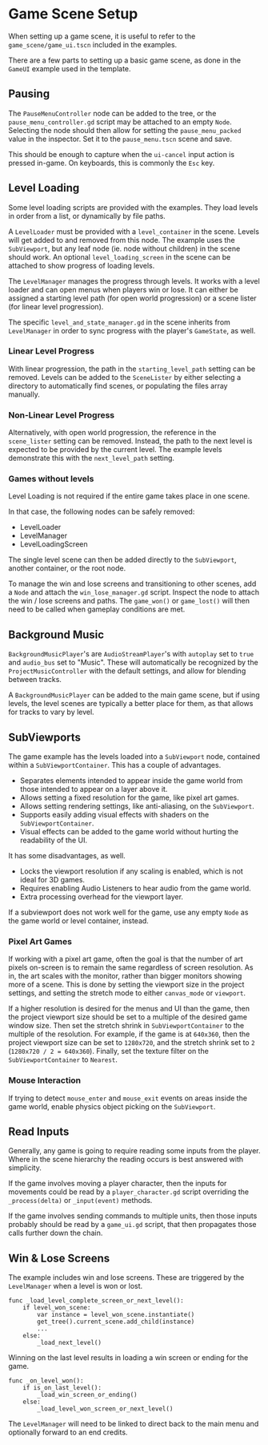 # Game Scene Setup

When setting up a game scene, it is useful to refer to the `game_scene/game_ui.tscn` included in the examples.

There are a few parts to setting up a basic game scene, as done in the `GameUI` example used in the template.

## Pausing
The `PauseMenuController` node can be added to the tree, or the `pause_menu_controller.gd` script may be attached to an empty `Node`. Selecting the node should then allow for setting the `pause_menu_packed` value in the inspector. Set it to the `pause_menu.tscn` scene and save.

This should be enough to capture when the `ui-cancel` input action is pressed in-game. On keyboards, this is commonly the `Esc` key.

## Level Loading
Some level loading scripts are provided with the examples. They load levels in order from a list, or dynamically by file paths.

A `LevelLoader` must be provided with a `level_container` in the scene. Levels will get added to and removed from this node. The example uses the `SubViewport`, but any leaf node (ie. node without children) in the scene should work. An optional `level_loading_screen` in the scene can be attached to show progress of loading levels.

The `LevelManager` manages the progress through levels. It works with a level loader and can open menus when players win or lose. It can either be assigned a starting level path (for open world progression) or a scene lister (for linear level progression).

The specific `level_and_state_manager.gd` in the scene inherits from `LevelManager` in order to sync progress with the player's `GameState`, as well.

### Linear Level Progress
With linear progression, the path in the `starting_level_path` setting can be removed. Levels can be added to the `SceneLister` by either selecting a directory to automatically find scenes, or populating the files array manually.

### Non-Linear Level Progress
Alternatively, with open world progression, the reference in the `scene_lister` setting can be removed. Instead, the path to the next level is expected to be provided by the current level. The example levels demonstrate this with the `next_level_path` setting.

### Games without levels
Level Loading is not required if the entire game takes place in one scene.

In that case, the following nodes can be safely removed:
* LevelLoader
* LevelManager
* LevelLoadingScreen

The single level scene can then be added directly to the `SubViewport`, another container, or the root node.

To manage the win and lose screens and transitioning to other scenes, add a `Node` and attach the `win_lose_manager.gd` script. Inspect the node to attach the win / lose screens and paths. The `game_won()` or `game_lost()` will then need to be called when gameplay conditions are met.

## Background Music
`BackgroundMusicPlayer`'s are `AudioStreamPlayer`'s with `autoplay` set to `true` and `audio_bus` set to "Music". These will automatically be recognized by the `ProjectMusicController` with the default settings, and allow for blending between tracks.

A `BackgroundMusicPlayer` can be added to the main game scene, but if using levels, the level scenes are typically a better place for them, as that allows for tracks to vary by level.

## SubViewports
The game example has the levels loaded into a `SubViewport` node, contained within a `SubViewportContainer`. This has a couple of advantages.

- Separates elements intended to appear inside the game world from those intended to appear on a layer above it.
- Allows setting a fixed resolution for the game, like pixel art games.
- Allows setting rendering settings, like anti-aliasing, on the `SubViewport`.
- Supports easily adding visual effects with shaders on the `SubViewportContainer`.
- Visual effects can be added to the game world without hurting the readability of the UI.

It has some disadvantages, as well.

- Locks the viewport resolution if any scaling is enabled, which is not ideal for 3D games.
- Requires enabling Audio Listeners to hear audio from the game world.
- Extra processing overhead for the viewport layer.

If a subviewport does not work well for the game, use any empty `Node` as the game world or level container, instead.

### Pixel Art Games
If working with a pixel art game, often the goal is that the number of art pixels on-screen is to remain the same regardless of screen resolution. As in, the art scales with the monitor, rather than bigger monitors showing more of a scene. This is done by setting the viewport size in the project settings, and setting the stretch mode to either `canvas_mode` or `viewport`.

If a higher resolution is desired for the menus and UI than the game, then the project viewport size should be set to a multiple of the desired game window size. Then set the stretch shrink in `SubViewportContainer` to the multiple of the resolution. For example, if the game is at `640x360`, then the project viewport size can be set to `1280x720`, and the stretch shrink set to `2` (`1280x720 / 2 = 640x360`). Finally, set the texture filter on the `SubViewportContainer` to `Nearest`.

### Mouse Interaction
If trying to detect `mouse_enter` and `mouse_exit` events on areas inside the game world, enable physics object picking on the `SubViewport`.

## Read Inputs
Generally, any game is going to require reading some inputs from the player. Where in the scene hierarchy the reading occurs is best answered with simplicity.

If the game involves moving a player character, then the inputs for movements could be read by a `player_character.gd` script overriding the `_process(delta)` or `_input(event)` methods.

If the game involves sending commands to multiple units, then those inputs probably should be read by a `game_ui.gd` script, that then propagates those calls further down the chain.

## Win & Lose Screens
The example includes win and lose screens. These are triggered by the `LevelManager` when a level is won or lost.

```
func _load_level_complete_screen_or_next_level():
	if level_won_scene:
		var instance = level_won_scene.instantiate()
		get_tree().current_scene.add_child(instance)
		...
	else:
		_load_next_level()
```
Winning on the last level results in loading a win screen or ending for the game.

```
func _on_level_won():
	if is_on_last_level():
		_load_win_screen_or_ending()
	else:
		_load_level_won_screen_or_next_level()
```
The `LevelManager` will need to be linked to direct back to the main menu and optionally forward to an end credits.
